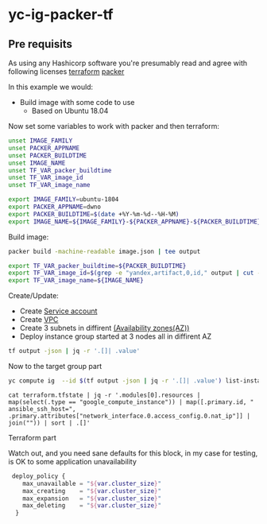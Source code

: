 # yc-ig-packer-tf
## Pre requisits 
As using any Hashicorp software you're presumably read and agree with following licenses [terraform](https://github.com/hashicorp/terraform/blob/master/LICENSE) [packer](https://github.com/hashicorp/packer/blob/master/LICENSE)


In this example we would:
* Build image with some code to use
  * Based on Ubuntu 18.04



Now set some variables to work with packer and then terraform:
```bash
unset IMAGE_FAMILY
unset PACKER_APPNAME
unset PACKER_BUILDTIME
unset IMAGE_NAME
unset TF_VAR_packer_buildtime
unset TF_VAR_image_id
unset TF_VAR_image_name

export IMAGE_FAMILY=ubuntu-1804
export PACKER_APPNAME=dwno
export PACKER_BUILDTIME=$(date +%Y-%m-%d--%H-%M)
export IMAGE_NAME=${IMAGE_FAMILY}-${PACKER_APPNAME}-${PACKER_BUILDTIME}
```

Build image:
```bash
packer build -machine-readable image.json | tee output

export TF_VAR_packer_buildtime=${PACKER_BUILDTIME}
export TF_VAR_image_id=$(grep -e "yandex,artifact,0,id," output | cut -d"," -f6)
export TF_VAR_image_name=${IMAGE_NAME}
```



Create/Update:
* Create [Service account](https://cloud.yandex.com/docs/iam/concepts/users/service-accounts)
* Create [VPC](https://cloud.yandex.com/docs/vpc/concepts/)
* Create 3 subnets in diffirent [(Availability zones(AZ))](https://cloud.yandex.com/docs/overview/concepts/geo-scope)
* Deploy instance group started at 3 nodes all in diffirent AZ


```bash
tf output -json | jq -r '.[]| .value'
```


Now to the target group part
```bash
yc compute ig  --id $(tf output -json | jq -r '.[]| .value') list-instances --format json | jq -r '.[].network_interfaces  | .[].primary_v4_address  | .address'
```

```
cat terraform.tfstate | jq -r '.modules[0].resources | map(select(.type == "google_compute_instance")) | map([.primary.id, " ansible_ssh_host=", .primary.attributes["network_interface.0.access_config.0.nat_ip"]] | join("")) | sort | .[]'
```



Terraform part

Watch out, and you need sane defaults for this block, in my case for testing, is OK to some application unavailability

```terraform
 deploy_policy {
    max_unavailable = "${var.cluster_size}"
    max_creating    = "${var.cluster_size}"
    max_expansion   = "${var.cluster_size}"
    max_deleting    = "${var.cluster_size}"
  }
```

